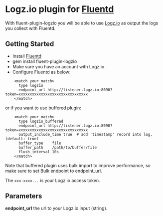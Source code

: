 Logz.io plugin for [Fluentd](http://www.fluentd.org)
=============
With fluent-plugin-logzio you will be able to use [Logz.io](http://logz.io) as output the logs you collect with Fluentd.

## Getting Started
* Install [Fluentd](http://www.fluentd.org/download)
* gem install fluent-plugin-logzio
* Make sure you have an account with Logz.io.
* Configure Fluentd as below:
~~~~
    <match your_match>
      type logzio
      endpoint_url http://listener.logz.io:8090?token=xxxxxxxxxxxxxxxxxxxxxxxxxxxxxxx
    </match>
~~~~
or if you want to use buffered plugin:
~~~~
    <match your_match>
      type logzio_buffered
      endpoint_url http://listener.logz.io:8090?token=xxxxxxxxxxxxxxxxxxxxxxxxxxxxxxx
      output_include_time true  # add 'timestamp' record into log. (default: true)
      buffer_type    file
      buffer_path    /path/to/buffer/file
      flush_interval 10s
    </match>
~~~~

Note that buffered plugin uses bulk import to improve performance, so make sure to set Bulk endpoint to endpoint_url.

The `xxx-xxxx...` is your Logz.io access token.

## Parameters
**endpoint_url** the url to your Logz.io input (string).
